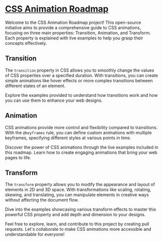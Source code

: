 # [CSS Animation Roadmap](https://nirajan128.github.io/cssAnimationRoadmap/)

Welcome to the CSS Animation Roadmap project! This open-source initiative aims to provide a comprehensive guide to CSS animations, focusing on three main properties: Transition, Animation, and Transform. Each property is explained with live examples to help you grasp their concepts effectively.

## Transition

The `transition` property in CSS allows you to smoothly change the values of CSS properties over a specified duration. With transitions, you can create simple animations like hover effects or more complex transitions between different states of an element.

Explore the examples provided to understand how transitions work and how you can use them to enhance your web designs.

## Animation

CSS animations provide more control and flexibility compared to transitions. With the `@keyframes` rule, you can define custom animations with multiple keyframes, specifying different styles at various points in time.

Discover the power of CSS animations through the live examples included in this roadmap. Learn how to create engaging animations that bring your web pages to life.

## Transform

The `transform` property allows you to modify the appearance and layout of elements in 2D and 3D space. With transformations like scaling, rotating, skewing, and translating, you can manipulate elements in creative ways without affecting the document flow.

Dive into the examples showcasing various transform effects to master this powerful CSS property and add depth and dimension to your designs.

Feel free to explore, learn, and contribute to this project by creating pull requests. Let's collaborate to make CSS animations more accessible and understandable for everyone!
